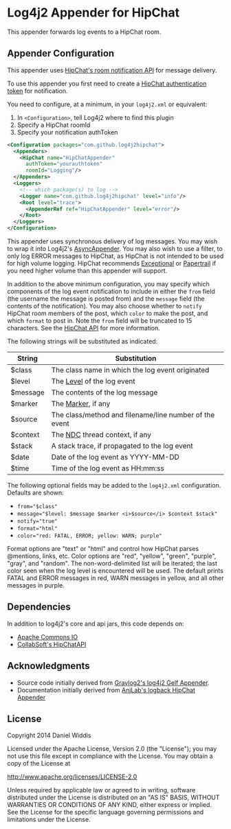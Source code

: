 Log4j2 Appender for HipChat
============================

This appender forwards log events to a HipChat room.

## Appender Configuration

This appender uses [HipChat's room notification API](https://www.hipchat.com/docs/apiv2/method/send_room_notification) for message delivery.

To use this appender you first need to create a [HipChat authentication token](https://www.hipchat.com/docs/api/auth) for notification.

You need to configure, at a minimum, in your `log4j2.xml` or equivalent:
   1. In `<Configuration>`, tell Log4j2 where to find this plugin
   2. Specify a HipChat roomId
   3. Specify your notification authToken 

```xml
<Configuration packages="com.github.log4j2hipchat">
  <Appenders>
    <HipChat name="HipChatAppender" 
      authToken="yourauthtoken" 
      roomId="Logging"/>
  </Appenders>
  <Loggers>
    <!-- which package(s) to log -->
    <Logger name="com.github.log4j2hipchat" level="info"/>
    <Root level="trace">
      <AppenderRef ref="HipChatAppender" level="error"/>
    </Root>
  </Loggers>
</Configuration>
```

This appender uses synchronous delivery of log messages. 
You may wish to wrap it into Log4j2's [AsyncAppender](http://logging.apache.org/log4j/2.x/manual/appenders.html#AsyncAppender). 
You may also wish to use a filter, to only log ERROR messages to HipChat, as HipChat is not intended to be used for high volume logging.
HipChat recommends [Exceptional](http://exceptional.io/) or [Papertrail](http://papertrailapp.com/) if you need higher volume than this appender will support.

In addition to the above minimum configuration, you may specify which components of the log event notification to include in either the `from` field (the username the message is posted from) and the `message` field (the contents of the notification). You may also choose whether to `notify` HipChat room members of the post, which `color` to make the post, and which `format` to post in. Note the `from` field will be truncated to 15 characters.  See the [HipChat API](https://www.hipchat.com/docs/api/method/rooms/message) for more information.

The following strings will be substituted as indicated:

String  | Substitution
------- | -------------
$class | The class name in which the log event originated
$level | The [Level](http://logging.apache.org/log4j/2.0/log4j-api/apidocs/org/apache/logging/log4j/Level.html) of the log event
$message | The contents of the log message
$marker | The [Marker](http://logging.apache.org/log4j/2.0/manual/markers.html), if any
$source | The class/method and filename/line number of the event 
$context | The [NDC](https://logging.apache.org/log4j/1.2/apidocs/org/apache/log4j/NDC.html) thread context, if any
$stack | A stack trace, if propagated to the log event
$date | Date of the log event as YYYY-MM-DD
$time | Time of the log event as HH:mm:ss
   
The following optional fields may be added to the `log4j2.xml` configuration. Defaults are shown:
* `from="$class"`
* `message="$level: $message $marker <i>$source</i> $context $stack"`
* `notify="true"`
* `format="html"` 
* `color="red: FATAL, ERROR; yellow: WARN; purple"` 
   
 Format options are "text" or "html" and control how HipChat parses @mentions, links, etc. 
 Color options are "red", "yellow", "green", "purple", "gray", and "random". 
 The non-word-delimited list will be iterated; the last color seen when the log level is encountered will be used.
 The default prints FATAL and ERROR messages in red, WARN messages in yellow, and all other messages in purple.

## Dependencies

In addition to log4j2's core and api jars, this code depends on:
   - [Apache Commons IO](http://commons.apache.org/proper/commons-io/)
   - [CollabSoft's HipChatAPI](https://bitbucket.org/collabsoft/hipchatapi/) 

## Acknowledgments

* Source code initially derived from [Graylog2's log4j2 Gelf Appender](https://github.com/Graylog2/log4j2-gelf).
* Documentation initially derived from [AnjLab's logback HipChat Appender](https://github.com/anjlab/logback-hipchat-appender)

## License

Copyright 2014 Daniel Widdis

Licensed under the Apache License, Version 2.0 (the "License");
you may not use this file except in compliance with the License.
You may obtain a copy of the License at

   http://www.apache.org/licenses/LICENSE-2.0

Unless required by applicable law or agreed to in writing, software
distributed under the License is distributed on an "AS IS" BASIS,
WITHOUT WARRANTIES OR CONDITIONS OF ANY KIND, either express or implied.
See the License for the specific language governing permissions and
limitations under the License.
